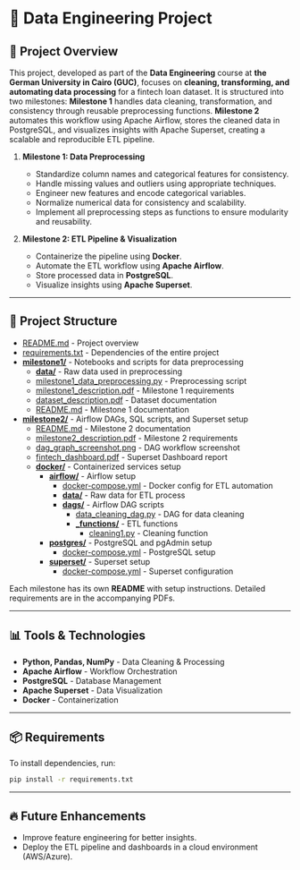 # 🚀 Data Engineering Project

## 📌 Project Overview

This project, developed as part of the **Data Engineering** course at **the German University in Cairo (GUC)**, focuses on **cleaning, transforming, and automating data processing** for a fintech loan dataset. It is structured into two milestones:
**Milestone 1** handles data cleaning, transformation, and consistency through reusable preprocessing functions. **Milestone 2** automates this workflow using Apache Airflow, stores the cleaned data in PostgreSQL, and visualizes insights with Apache Superset, creating a scalable and reproducible ETL pipeline.

1. **Milestone 1: Data Preprocessing**
   - Standardize column names and categorical features for consistency.
   - Handle missing values and outliers using appropriate techniques.
   - Engineer new features and encode categorical variables.
   - Normalize numerical data for consistency and scalability.
   - Implement all preprocessing steps as functions to ensure modularity and reusability.

2. **Milestone 2: ETL Pipeline & Visualization**
   - Containerize the pipeline using **Docker**.
   - Automate the ETL workflow using **Apache Airflow**.
   - Store processed data in **PostgreSQL**.
   - Visualize insights using **Apache Superset**.

---

## 🏰️ Project Structure

- [README.md](README.md) - Project overview
- [requirements.txt](requirements.txt) - Dependencies of the entire project
- **[milestone1/](milestone1/)** - Notebooks and scripts for data preprocessing
  - **[data/](milestone1/data/)** - Raw data used in preprocessing
  - [milestone1_data_preprocessing.py](milestone1\milestone1_data_preprocessing.ipynb) - Preprocessing script
  - [milestone1_description.pdf](milestone1/milestone1_description.pdf) - Milestone 1 requirements
  - [dataset_description.pdf](milestone1/dataset_description.pdf) - Dataset documentation
  - [README.md](milestone1/README.md) - Milestone 1 documentation
- **[milestone2/](milestone2/)** - Airflow DAGs, SQL scripts, and Superset setup
  - [README.md](milestone2/README.md) - Milestone 2 documentation
  - [milestone2_description.pdf](milestone2/milestone2_description.pdf) - Milestone 2 requirements
  - [dag_graph_screenshot.png](milestone2/dag_graph_screenshot.png) - DAG workflow screenshot
  - [fintech_dashboard.pdf](milestone2/fintech_dashboard.pdf) - Superset Dashboard report
  - **[docker/](milestone2/docker/)** - Containerized services setup
    - **[airflow/](milestone2/docker/airflow/)** - Airflow setup
      - [docker-compose.yml](milestone2/docker/airflow/docker-compose.yml) - Docker config for ETL automation
      - **[data/](milestone2/docker/airflow/data/)** - Raw data for ETL process
      - **[dags/](milestone2/docker/airflow/dags/)** - Airflow DAG scripts
        - [data_cleaning_dag.py](milestone2/docker/airflow/dags/data_cleaning_dag.py) - DAG for data cleaning
        - **[_functions/](/milestone2/docker/airflow/dags/_functions/)** - ETL functions
          - [cleaning1.py](/milestone2/docker/airflow/dags/_functions/cleaning1.py) - Cleaning function
    - **[postgres/](/milestone2/docker/postgres/)** - PostgreSQL and pgAdmin setup
      - [docker-compose.yml](/milestone2/docker\postgres\docker-compose.yml.yml) - PostgreSQL setup
    - **[superset/](/milestone2/docker/superset/)** - Superset setup
      - [docker-compose.yml](/milestone2/docker/superset/docker-compose.yml) - Superset configuration

Each milestone has its own **README** with setup instructions. Detailed requirements are in the accompanying PDFs.

---

## 📊 Tools & Technologies

- **Python, Pandas, NumPy** - Data Cleaning & Processing
- **Apache Airflow** - Workflow Orchestration
- **PostgreSQL** - Database Management
- **Apache Superset** - Data Visualization
- **Docker** - Containerization

---

## 📦 Requirements

To install dependencies, run:

```bash
pip install -r requirements.txt
```

---

## 🔥 Future Enhancements

- Improve feature engineering for better insights.
- Deploy the ETL pipeline and dashboards in a cloud environment (AWS/Azure).